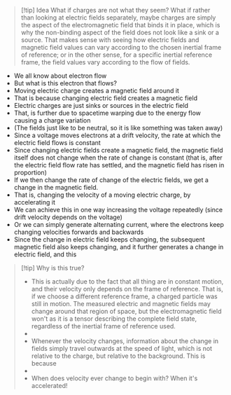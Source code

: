 > [!tip] Idea
> What if charges are not what they seem? What if rather than looking at electric fields separately, maybe charges are simply the aspect of the electromagnetic field that binds it in place, which is why the non-binding aspect of the field does not look like a sink or a source. That makes sense with seeing how electric fields and magnetic field values can vary according to the chosen inertial frame of reference; or in the other sense, for a specific inertial reference frame, the field values vary according to the flow of fields.

- We all know about electron flow
- But what is this electron that flows?
- Moving electric charge creates a magnetic field around it
- That is because changing electric field creates a magnetic field
- Electric charges are just sinks or sources in the electric field
- That, is further due to spacetime warping due to the energy flow causing a charge variation
- (The fields just like to be neutral, so it is like something was taken away)
- Since a voltage moves electrons at a drift velocity, the rate at which the electric field flows is constant
- Since changing electric fields create a magnetic field, the magnetic field itself does not change when the rate of change is constant (that is, after the electric field flow rate has settled, and the magnetic field has risen in proportion)
- If we then change the rate of change of the electric fields, we get a change in the magnetic field.
- That is, changing the velocity of a moving electric charge, by accelerating it
- We can achieve this in one way increasing the voltage repeatedly (since drift velocity depends on the voltage)
- Or we can simply generate alternating current, where the electrons keep changing velocities forwards and backwards
- Since the change in electric field keeps changing, the subsequent magnetic field also keeps changing, and it further generates a change in electric field, and this 

> [!tip] Why is this true?
> - This is actually due to the fact that all thing are in constant motion, and their velocity only depends on the frame of reference. That is, if we choose a different reference frame, a charged particle was still in motion. The measured electric and magnetic fields may change around that region of space, but the electromagnetic field won't as it is a tensor describing the complete field state, regardless of the inertial frame of reference used.
> - 
> - Whenever the velocity changes, information about the change in fields simply travel outwards at the speed of light, which is not relative to the charge, but relative to the background. This is because 
> - 
> - When does velocity ever change to begin with? When it's accelerated!